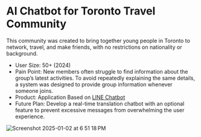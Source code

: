 # AI Chatbot for Toronto Travel Community
This community was created to bring together young people in Toronto to network, travel, and make friends, with no restrictions on nationality or background.

- User Size: 50+ (2024)
- Pain Point: New members often struggle to find information about the group’s latest activities. To avoid repeatedly explaining the same details, a system was designed to provide group information whenever someone joins.
- Product: Application Based on [LINE Chatbot](https://developers.line.biz/en/docs/messaging-api/building-bot/)
- Future Plan: Develop a real-time translation chatbot with an optional feature to prevent excessive messages from overwhelming the user experience.

![Screenshot 2025-01-02 at 6 51 18 PM](https://github.com/user-attachments/assets/76b062f9-ba7b-4b4f-9d50-21c36723b0ac)
